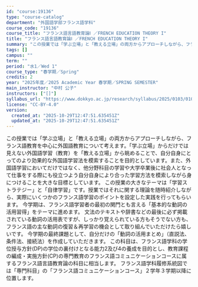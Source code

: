 ```yaml
---
id: "course:19136"
type: "course-catalog"
department: "外国語学部フランス語学科"
course_code: "19136"
course_title: "フランス語言語教育論Ⅰ ／FRENCH EDUCATION THEORY I"
title: "フランス語言語教育論Ⅰ ／FRENCH EDUCATION THEORY I"
summary: "この授業では「学ぶ立場」と「教える立場」の両方からアプローチしながら、フランス語教育を中心に外国語教育について考えます。「学ぶ立場」からだけでは見えない外国語学習（教育）を「教える立場」から眺めることで、自分自身にとってのより効果的な外国語…"
tags: []
campus: ""
term: ""
period: "水1／Wed 1"
course_type: "春学期／Spring"
credits: 2
year: "2025年度／2025 Academic Year 春学期／SPRING SEMESTER"
main_instructor: "中村 公子"
instructors: ["[]"]
syllabus_url: "https://www.dokkyo.ac.jp/research/syllabus/2025/0103/0103_19136_ja_JP.html"
license: "CC-BY-4.0"
version:
  created_at: "2025-10-29T12:47:51.635451Z"
  updated_at: "2025-10-29T12:47:51.635451Z"
---
```

この授業では「学ぶ立場」と「教える立場」の両方からアプローチしながら、フランス語教育を中心に外国語教育について考えます。「学ぶ立場」からだけでは見えない外国語学習（教育）を「教える立場」から眺めることで、自分自身にとってのより効果的な外国語学習法を模索することを目的としています。また、外国語学習においてだけではなく、他分野科目の学習や大学卒業後に社会人となって仕事をする際にも役立つよう自分自身により合った学習方法を模索しながら身につけることを大きな目標としています。 この授業の大きなテーマは「学習ストラテジー」と「自律学習」です。授業ではそれに関する理論を随時紹介しながら、実際にいくつかのフランス語学習のポイントを設定した実践を行ってもらいます。 今学期は、フランス語学習者の最初の関門とも言える「基本的な動詞の活用習得」をテーマに進めます。 文法のテキストや辞書などの最後に必ず掲載されている動詞の活用表ですが、しっかり覚えられている方もそうでない方も、フランス語の主な動詞の復習＆再学習の機会として取り組んでいただけたら嬉しいです。 今学期の最終課題として、自分だけの「動詞の活用まとめ」（直説法、条件法、接続法）を作成していただきます。 この科目は、フランス語学科の学位授与方針(DP)の学位の裏付けとなる能力2及び4の養成を目的とし、教育課程の編成・実施方針(CP)の専門教育のフランス語コミュニケーションコースに属するフランス語言語教育論の科目に相当します。 フランス語学科履修系統図では「専門科目」の「フランス語コミュニケーションコース」２学年３学期以降に位置します。
